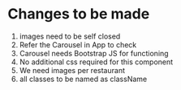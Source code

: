 # Changes to be made
1. images need to be self closed
2. Refer the Carousel in App to check
3. Carousel needs Bootstrap JS for functioning
4. No additional css required for this component
5. We need images per restaurant
6. all classes to be named as className